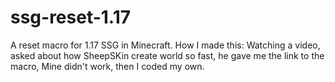 # ssg-reset-1.17
A reset macro for 1.17 SSG in Minecraft.
How I made this:
Watching a video, asked about how SheepSKin create world so fast, he
gave me the link to the macro, Mine didn't work, then I coded my own.

